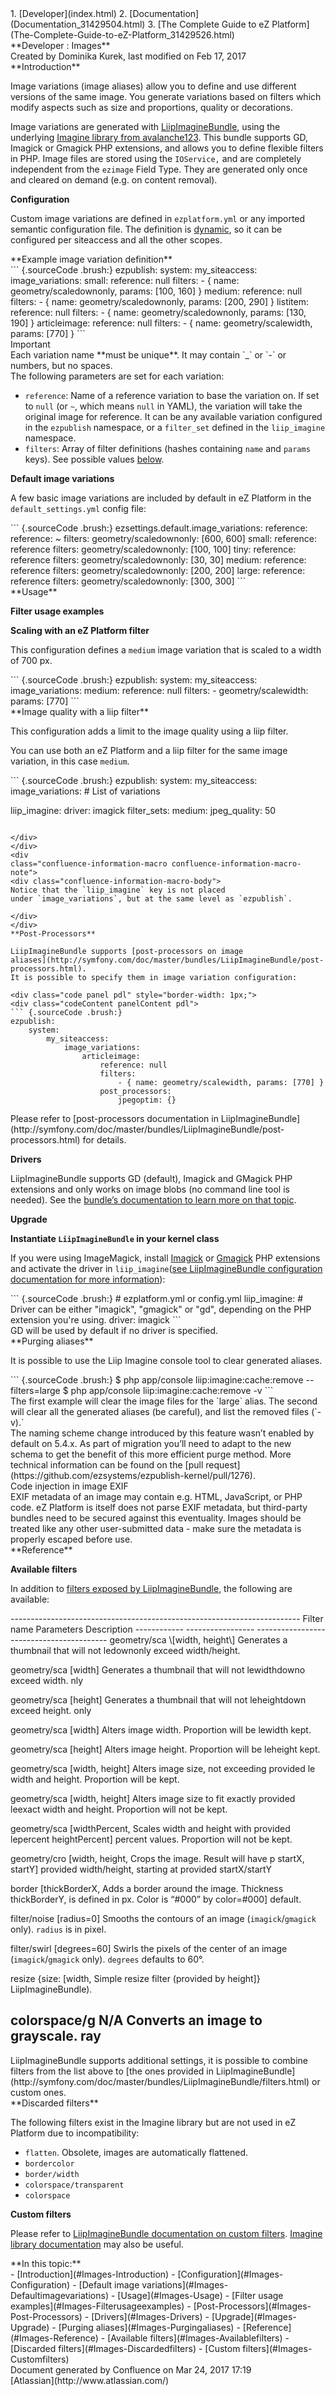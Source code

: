 <div id="page">
<div id="main" class="aui-page-panel">
<div id="main-header">
<div id="breadcrumb-section">
1.  [Developer](index.html)
2.  [Documentation](Documentation_31429504.html)
3.  [The Complete Guide to eZ
    Platform](The-Complete-Guide-to-eZ-Platform_31429526.html)

</div>
**Developer : Images**

</div>
<div id="content" class="view">
<div class="page-metadata">
Created by Dominika Kurek, last modified on Feb 17, 2017

</div>
<div id="main-content" class="wiki-content group">
<div class="contentLayout2">
<div class="columnLayout two-right-sidebar"
data-layout="two-right-sidebar">
<div class="cell normal" data-type="normal">
<div class="innerCell">
**Introduction**

Image variations (image aliases) allow you to define and use different
versions of the same image. You generate variations based on filters
which modify aspects such as size and proportions, quality or
decorations.

Image variations are generated
with [LiipImagineBundle](https://github.com/liip/LiipImagineBundle),
using the underlying [Imagine library from
avalanche123](http://imagine.readthedocs.org/en/latest/). This bundle
supports GD, Imagick or Gmagick PHP extensions, and allows you to define
flexible filters in PHP. Image files are stored using the `IOService,`
and are completely independent from the `ezimage` Field Type. They are
generated only once and cleared on demand (e.g. on content removal).

**Configuration**

Custom image variations are defined in `ezplatform.yml` or any imported
semantic configuration file. The definition is
[dynamic](https://doc.ez.no/display/DEVELOPER/SiteAccess#SiteAccess-Configuration),
so it can be configured per siteaccess and all the other scopes.

<div class="code panel pdl" style="border-width: 1px;">
<div class="codeHeader panelHeader pdl"
style="border-bottom-width: 1px;">
**Example image variation definition**

</div>
<div class="codeContent panelContent pdl">
``` {.sourceCode .brush:}
ezpublish:
    system:
        my_siteaccess:
            image_variations:
                small:
                    reference: null
                    filters:
                        - { name: geometry/scaledownonly, params: [100, 160] }
                medium:
                    reference: null
                    filters:
                        - { name: geometry/scaledownonly, params: [200, 290] }
                listitem:
                    reference: null
                    filters:
                        - { name: geometry/scaledownonly, params: [130, 190] }
                articleimage:
                    reference: null
                    filters:
                        - { name: geometry/scalewidth, params: [770] }
```

</div>
</div>
<div
class="confluence-information-macro confluence-information-macro-tip">
Important

<div class="confluence-information-macro-body">
Each variation name **must be unique**. It may contain `_` or `-` or
numbers, but no spaces.

</div>
</div>
The following parameters are set for each variation:

-   `reference`: Name of a reference variation to base the variation on.
    If set to `null` (or `~`, which means `null` in YAML), the variation
    will take the original image for reference. It can be any available
    variation configured in the `ezpublish` namespace, or a `filter_set`
    defined in the `liip_imagine` namespace.
-   `filters`: Array of filter definitions (hashes containing `name` and
    `params` keys). See possible values [below](#Images-Reference).

**Default image variations**

A few basic image variations are included by default in eZ Platform in
the `default_settings.yml` config file:

<div class="code panel pdl" style="border-width: 1px;">
<div class="codeContent panelContent pdl">
``` {.sourceCode .brush:}
ezsettings.default.image_variations:
    reference:
        reference: ~
        filters:
            geometry/scaledownonly: [600, 600]
    small:
        reference: reference
        filters:
            geometry/scaledownonly: [100, 100]
    tiny:
        reference: reference
        filters:
            geometry/scaledownonly: [30, 30]
    medium:
        reference: reference
        filters:
            geometry/scaledownonly: [200, 200]
    large:
        reference: reference
        filters:
            geometry/scaledownonly: [300, 300]
```

</div>
</div>
**Usage**

**Filter usage examples**

**Scaling with an eZ Platform filter**

This configuration defines a `medium` image variation that is scaled to
a width of 700 px.

<div class="code panel pdl" style="border-width: 1px;">
<div class="codeContent panelContent pdl">
``` {.sourceCode .brush:}
ezpublish:
    system:
        my_siteaccess:
            image_variations:
                medium:
                    reference: null
                    filters:
                        - geometry/scalewidth:
                            params: [770]
```

</div>
</div>
**Image quality with a liip filter**

This configuration adds a limit to the image quality using a liip
filter.

You can use both an eZ Platform and a liip filter for the same image
variation, in this case `medium`.

<div class="code panel pdl" style="border-width: 1px;">
<div class="codeContent panelContent pdl">
``` {.sourceCode .brush:}
ezpublish:
    system:
        my_siteaccess:
            image_variations:
                # List of variations

liip_imagine:
    driver: imagick
    filter_sets:
        medium:
            jpeg_quality: 50
```

</div>
</div>
<div
class="confluence-information-macro confluence-information-macro-note">
<div class="confluence-information-macro-body">
Notice that the `liip_imagine` key is not placed
under `image_variations`, but at the same level as `ezpublish`.

</div>
</div>
**Post-Processors**

LiipImagineBundle supports [post-processors on image
aliases](http://symfony.com/doc/master/bundles/LiipImagineBundle/post-processors.html).
It is possible to specify them in image variation configuration:

<div class="code panel pdl" style="border-width: 1px;">
<div class="codeContent panelContent pdl">
``` {.sourceCode .brush:}
ezpublish:
    system:
        my_siteaccess:
            image_variations:
                articleimage:
                    reference: null
                    filters:
                        - { name: geometry/scalewidth, params: [770] }
                    post_processors:
                        jpegoptim: {}
```

</div>
</div>
Please refer to [post-processors documentation in
LiipImagineBundle](http://symfony.com/doc/master/bundles/LiipImagineBundle/post-processors.html)
for details.

**Drivers**

LiipImagineBundle supports GD (default), Imagick and GMagick PHP
extensions and only works on image blobs (no command line tool is
needed). See the [bundle’s documentation to learn more on that
topic](http://symfony.com/doc/master/bundles/LiipImagineBundle/configuration.html).

**Upgrade**

**Instantiate `LiipImagineBundle` in your kernel class**

If you were using ImageMagick, install [Imagick](http://php.net/imagick)
or [Gmagick](http://php.net/gmagick) PHP extensions and activate the
driver in `liip_imagine`([see LiipImagineBundle configuration
documentation for more
information](http://symfony.com/doc/master/bundles/LiipImagineBundle/configuration.html)):

<div class="code panel pdl" style="border-width: 1px;">
<div class="codeContent panelContent pdl">
``` {.sourceCode .brush:}
# ezplatform.yml or config.yml
liip_imagine:
    # Driver can be either "imagick", "gmagick" or "gd", depending on the PHP extension you're using.
    driver: imagick
```

</div>
</div>
<div
class="confluence-information-macro confluence-information-macro-information">
<div class="confluence-information-macro-body">
GD will be used by default if no driver is specified.

</div>
</div>
**Purging aliases**

It is possible to use the Liip Imagine console tool to clear generated
aliases.

<div class="code panel pdl" style="border-width: 1px;">
<div class="codeContent panelContent pdl">
``` {.sourceCode .brush:}
$ php app/console liip:imagine:cache:remove --filters=large
$ php app/console liip:imagine:cache:remove -v
```

</div>
</div>
The first example will clear the image files for the `large` alias. The
second will clear all the generated aliases (be careful), and list the
removed files (`-v).`

<div
class="confluence-information-macro confluence-information-macro-note">
<div class="confluence-information-macro-body">
The naming scheme change introduced by this feature wasn’t enabled by
default on 5.4.x. As part of migration you’ll need to adapt to the new
schema to get the benefit of this more efficient purge method. More
technical information can be found on the [pull
request](https://github.com/ezsystems/ezpublish-kernel/pull/1276).

</div>
</div>
<div
class="confluence-information-macro confluence-information-macro-note">
Code injection in image EXIF

<div class="confluence-information-macro-body">
EXIF metadata of an image may contain e.g. HTML, JavaScript, or PHP
code. eZ Platform is itself does not parse EXIF metadata, but
third-party bundles need to be secured against this eventuality. Images
should be treated like any other user-submitted data - make sure the
metadata is properly escaped before use.

</div>
</div>
**Reference**

**Available filters**

In addition to [filters exposed by
LiipImagineBundle](http://symfony.com/doc/master/bundles/LiipImagineBundle/configuration.html),
the following are available:

<div class="table-wrap">
  ------------------------------------------------------------------------
  Filter name  Parameters        Description
  ------------ ----------------- -----------------------------------------
  geometry/sca \[width, height\] Generates a thumbnail that will not
  ledownonly                     exceed width/height.

  geometry/sca \[width\]         Generates a thumbnail that will not
  lewidthdowno                   exceed width.
  nly                            

  geometry/sca \[height\]        Generates a thumbnail that will not
  leheightdown                   exceed height.
  only                           

  geometry/sca \[width\]         Alters image width. Proportion will be
  lewidth                        kept.

  geometry/sca \[height\]        Alters image height. Proportion will be
  leheight                       kept.

  geometry/sca \[width, height\] Alters image size, not exceeding provided
  le                             width and height. Proportion will be
                                 kept.

  geometry/sca \[width, height\] Alters image size to fit exactly provided
  leexact                        width and height. Proportion will not be
                                 kept.

  geometry/sca \[widthPercent,   Scales width and height with provided
  lepercent    heightPercent\]   percent values. Proportion will not be
                                 kept.

  geometry/cro \[width, height,  Crops the image. Result will have
  p            startX, startY\]  provided width/height, starting at
                                 provided startX/startY

  border       \[thickBorderX,   Adds a border around the image. Thickness
               thickBorderY,     is defined in px. Color is “\#000” by
               color=\#000\]     default.

  filter/noise \[radius=0\]      Smooths the contours of an image
                                 (`imagick`/`gmagick` only). `radius` is
                                 in pixel.

  filter/swirl \[degrees=60\]    Swirls the pixels of the center of an
                                 image (`imagick`/`gmagick` only).
                                 `degrees` defaults to 60°.

  resize       {size: \[width,   Simple resize filter (provided by
               height\]}         LiipImagineBundle).

  colorspace/g N/A               Converts an image to grayscale.
  ray                            
  ------------------------------------------------------------------------

</div>
<div
class="confluence-information-macro confluence-information-macro-information">
<div class="confluence-information-macro-body">
LiipImagineBundle supports additional settings, it is possible to
combine filters from the list above to [the ones provided in
LiipImagineBundle](http://symfony.com/doc/master/bundles/LiipImagineBundle/filters.html)
or custom ones.

</div>
</div>
**Discarded filters**

The following filters exist in the Imagine library but are not used in
eZ Platform due to incompatibility:

-   `flatten`. Obsolete, images are automatically flattened.
-   `bordercolor`
-   `border/width`
-   `colorspace/transparent`
-   `colorspace`

**Custom filters**

Please refer to [LiipImagineBundle documentation on custom
filters](http://symfony.com/doc/master/bundles/LiipImagineBundle/filters.html#custom-filters).
[Imagine library
documentation](http://imagine.readthedocs.org/en/latest/) may also be
useful.

</div>
</div>
<div class="cell aside" data-type="aside">
<div class="innerCell">
**In this topic:**

<div class="toc-macro rbtoc1490375998111">
-   [Introduction](#Images-Introduction)
-   [Configuration](#Images-Configuration)
    -   [Default image variations](#Images-Defaultimagevariations)
-   [Usage](#Images-Usage)
    -   [Filter usage examples](#Images-Filterusageexamples)
    -   [Post-Processors](#Images-Post-Processors)
    -   [Drivers](#Images-Drivers)
    -   [Upgrade](#Images-Upgrade)
    -   [Purging aliases](#Images-Purgingaliases)
-   [Reference](#Images-Reference)
    -   [Available filters](#Images-Availablefilters)
    -   [Discarded filters](#Images-Discardedfilters)
    -   [Custom filters](#Images-Customfilters)

</div>
</div>
</div>
</div>
</div>
</div>
</div>
</div>
<div id="footer" role="contentinfo">
<div class="section footer-body">
Document generated by Confluence on Mar 24, 2017 17:19

<div id="footer-logo">
[Atlassian](http://www.atlassian.com/)

</div>
</div>
</div>
</div>

